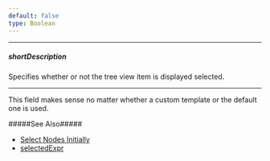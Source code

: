 ```yaml
---
default: false
type: Boolean
---
```

---
##### shortDescription
Specifies whether or not the tree view item is displayed selected.

---
This field makes sense no matter whether a custom template or the default one is used.

#####See Also#####
- [Select Nodes Initially](/concepts/05%20Widgets/TreeView/25%20Select%20Nodes/01%20Initially.md '/Documentation/Guide/Widgets/TreeView/Select_Nodes/#Initially')
- [selectedExpr](/api-reference/10%20UI%20Widgets/HierarchicalCollectionWidget/1%20Configuration/selectedExpr.md '/Documentation/ApiReference/UI_Widgets/dxTreeView/Configuration/#selectedExpr')